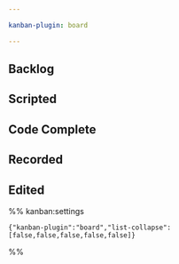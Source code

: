 ```yaml
---

kanban-plugin: board

---
```


## Backlog



## Scripted



## Code Complete



## Recorded



## Edited





%% kanban:settings
```
{"kanban-plugin":"board","list-collapse":[false,false,false,false,false]}
```
%%